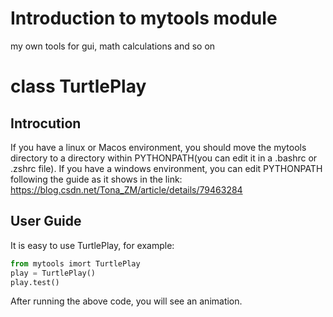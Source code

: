 # Introduction to mytools module
my own tools for gui, math calculations and so on
# class TurtlePlay
## Introcution
If you have a linux or Macos environment, you should move the mytools
directory to a directory within PYTHONPATH(you can edit it in a .bashrc
or .zshrc file). If you have a windows environment, you can edit PYTHONPATH
following the guide as it shows in the link: 
https://blog.csdn.net/Tona_ZM/article/details/79463284
## User Guide
It is easy to use TurtlePlay, for example:
```python
from mytools imort TurtlePlay
play = TurtlePlay()
play.test()
```
After running the above code, you will see an animation.
